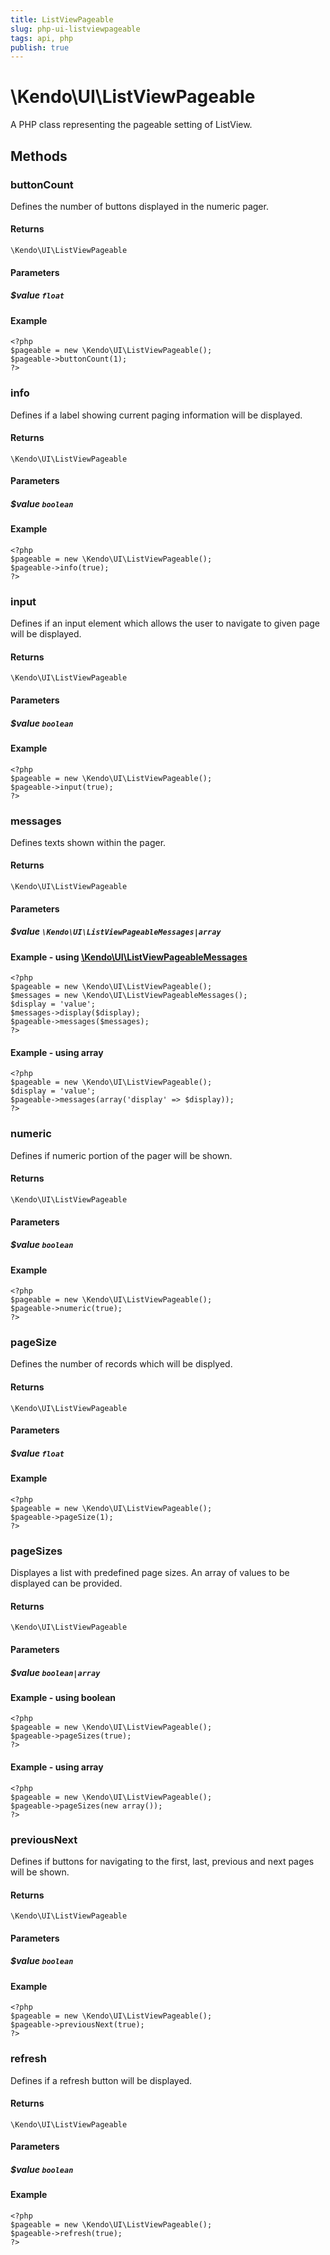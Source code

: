 ```yaml
---
title: ListViewPageable
slug: php-ui-listviewpageable
tags: api, php
publish: true
---
```


# \Kendo\UI\ListViewPageable

A PHP class representing the pageable setting of ListView.


## Methods

### buttonCount
Defines the number of buttons displayed in the numeric pager.

#### Returns
`\Kendo\UI\ListViewPageable`

#### Parameters

##### $value `float`



#### Example 
    <?php
    $pageable = new \Kendo\UI\ListViewPageable();
    $pageable->buttonCount(1);
    ?>

### info
Defines if a label showing current paging information will be displayed.

#### Returns
`\Kendo\UI\ListViewPageable`

#### Parameters

##### $value `boolean`



#### Example 
    <?php
    $pageable = new \Kendo\UI\ListViewPageable();
    $pageable->info(true);
    ?>

### input
Defines if an input element which allows the user to navigate to given page will be displayed.

#### Returns
`\Kendo\UI\ListViewPageable`

#### Parameters

##### $value `boolean`



#### Example 
    <?php
    $pageable = new \Kendo\UI\ListViewPageable();
    $pageable->input(true);
    ?>

### messages

Defines texts shown within the pager.

#### Returns
`\Kendo\UI\ListViewPageable`

#### Parameters

##### $value `\Kendo\UI\ListViewPageableMessages|array`


#### Example - using [\Kendo\UI\ListViewPageableMessages](/api/wrappers/php/Kendo/UI/ListViewPageableMessages)
    <?php
    $pageable = new \Kendo\UI\ListViewPageable();
    $messages = new \Kendo\UI\ListViewPageableMessages();
    $display = 'value';
    $messages->display($display);
    $pageable->messages($messages);
    ?>

#### Example - using array

    <?php
    $pageable = new \Kendo\UI\ListViewPageable();
    $display = 'value';
    $pageable->messages(array('display' => $display));
    ?>

### numeric
Defines if numeric portion of the pager will be shown.

#### Returns
`\Kendo\UI\ListViewPageable`

#### Parameters

##### $value `boolean`



#### Example 
    <?php
    $pageable = new \Kendo\UI\ListViewPageable();
    $pageable->numeric(true);
    ?>

### pageSize
Defines the number of records which will be displyed.

#### Returns
`\Kendo\UI\ListViewPageable`

#### Parameters

##### $value `float`



#### Example 
    <?php
    $pageable = new \Kendo\UI\ListViewPageable();
    $pageable->pageSize(1);
    ?>

### pageSizes
Displayes a list with predefined page sizes. An array of values to be displayed can be provided.

#### Returns
`\Kendo\UI\ListViewPageable`

#### Parameters

##### $value `boolean|array`



#### Example  - using boolean
    <?php
    $pageable = new \Kendo\UI\ListViewPageable();
    $pageable->pageSizes(true);
    ?>

#### Example  - using array
    <?php
    $pageable = new \Kendo\UI\ListViewPageable();
    $pageable->pageSizes(new array());
    ?>

### previousNext
Defines if buttons for navigating to the first, last, previous and next pages will be shown.

#### Returns
`\Kendo\UI\ListViewPageable`

#### Parameters

##### $value `boolean`



#### Example 
    <?php
    $pageable = new \Kendo\UI\ListViewPageable();
    $pageable->previousNext(true);
    ?>

### refresh
Defines if a refresh button will be displayed.

#### Returns
`\Kendo\UI\ListViewPageable`

#### Parameters

##### $value `boolean`



#### Example 
    <?php
    $pageable = new \Kendo\UI\ListViewPageable();
    $pageable->refresh(true);
    ?>

 
